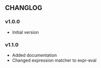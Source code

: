 ## CHANGLOG

### v1.0.0

- Initial version

### v1.1.0
- Added documentation
- Changed expression matcher to expr-eval
